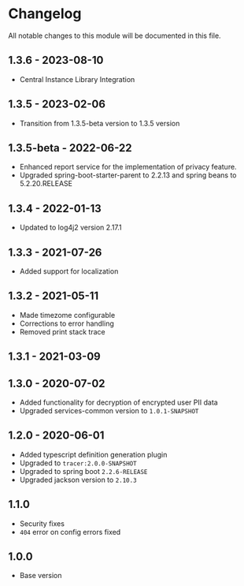 # Changelog
All notable changes to this module will be documented in this file.

## 1.3.6 - 2023-08-10

- Central Instance Library Integration

## 1.3.5 - 2023-02-06

- Transition from 1.3.5-beta version to 1.3.5 version

## 1.3.5-beta - 2022-06-22

- Enhanced report service for the implementation of privacy feature.
- Upgraded spring-boot-starter-parent to 2.2.13 and spring beans to 5.2.20.RELEASE

## 1.3.4 - 2022-01-13

- Updated to log4j2 version 2.17.1

## 1.3.3 - 2021-07-26

- Added support for localization

## 1.3.2 - 2021-05-11

- Made timezome configurable
- Corrections to error handling
- Removed print stack trace

## 1.3.1 - 2021-03-09

## 1.3.0 - 2020-07-02

- Added functionality for decryption of encrypted user PII data
- Upgraded services-common version to `1.0.1-SNAPSHOT`

## 1.2.0 - 2020-06-01

- Added typescript definition generation plugin
- Upgraded to `tracer:2.0.0-SNAPSHOT`
- Upgraded to spring boot `2.2.6-RELEASE`
- Upgraded jackson version to `2.10.3`

## 1.1.0

- Security fixes
- `404` error on config errors fixed

## 1.0.0

- Base version
